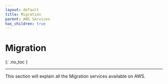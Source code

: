 ```yaml
---
layout: default
title: Migration
parent: AWS Services
has_children: true
---
```


# Migration
{: .no_toc }

---

This section will explain all the Migration services available on AWS.